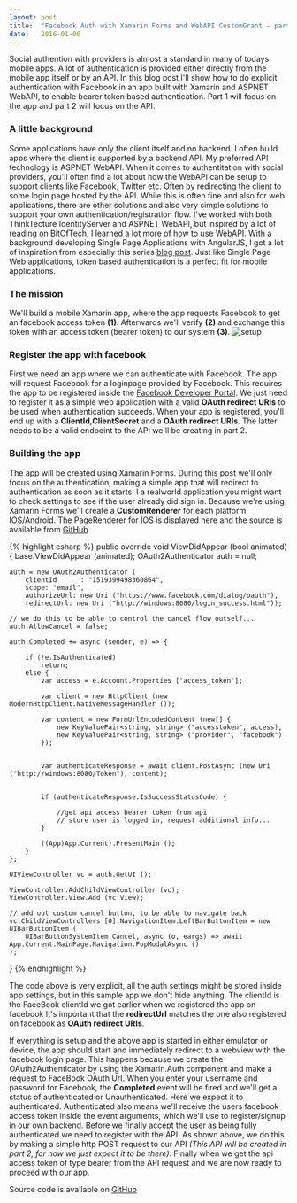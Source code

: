 ```yaml
---
layout: post
title:  "Facebook Auth with Xamarin Forms and WebAPI CustomGrant - part 1"
date:   2016-01-06
---
```


<p class="intro">
<span class="dropcap">S</span>ocial authention with providers is almost a standard in many of todays mobile apps. A lot of authentication is provided either 
directly from the mobile app itself or by an API. In this blog post I'll show how to do explicit authentication with Facebook in an app built with Xamarin and ASPNET WebAPI, to enable bearer token based authentication.
Part 1 will focus on the app and part 2 will focus on the API.
</p>

### A little background
Some applications have only the client itself and no backend. I often build apps where the client is supported by a backend API. My preferred API technology is ASPNET WebAPI.
When it comes to authentitation with social providers, you'll often find a lot about how the WebAPI can be setup to support clients like Facebook, Twitter etc. Often by redirecting the client
to some login page hosted by the API. While this is often fine and also for web applications, there are other solutions and also very simple solutions to support your own authentication/registration flow.
I've worked with both ThinkTecture IdentityServer and ASPNET WebAPI, but inspired by a lot of reading on [BitOfTech](http://bitoftech.net), I learned a lot more
of how to use WebAPI. With a background developing Single Page Applications with AngularJS, I got a lot of inspiration from especially this series [blog post](http://bitoftech.net/2014/06/01/token-based-authentication-asp-net-web-api-2-owin-asp-net-identity/).
Just like Single Page Web applications, token based authentication is a perfect fit for mobile applications.

### The mission
We'll build a mobile Xamarin app, where the app requests Facebook to get an facebook access token __(1)__. Afterwards we'll verify __(2)__ and exchange this token with an access token (bearer token) to our system __(3)__.
<img src="{{ '/assets/img/app-fb-api.png' | prepend: site.baseurl }}" alt="setup">

### Register the app with facebook
First we need an app where we can authenticate with Facebook. The app will request Facebook for a loginpage provided by Facebook.
 This requires the app to be registered inside the [Facebook Developer Portal](https://developers.facebook.com/). We just need to register it as a simple 
 web application with a valid  __OAuth redirect URIs__ to be used when authentication succeeds. When your app is registered, you'll end up with a __ClientId__,__ClientSecret__ and a __OAuth redirect URIs__. The latter needs to be a valid
 endpoint to the API we'll be creating in part 2.
 
### Building the app
The app will be created using Xamarin Forms. During this post we'll only focus on the authentication, making a simple app that will redirect to authentication as soon as it starts. I a realworld application you might want to check settings
to see if the user already did sign in.
Because we're using Xamarin Forms we'll create a __CustomRenderer__ for each platform IOS/Android. The PageRenderer for IOS is displayed here and the source is available from [GitHub](https://github.com/rasmuschristensen/SimpleOAuth)

{% highlight csharp %}
public override void ViewDidAppear (bool animated)
{
    base.ViewDidAppear (animated);
    OAuth2Authenticator auth = null;
              
    auth = new OAuth2Authenticator (
        clientId      : "1519399498360864",
        scope: "email",
        authorizeUrl: new Uri ("https://www.facebook.com/dialog/oauth"),
        redirectUrl: new Uri ("http://windows:8080/login_success.html"));

    // we do this to be able to control the cancel flow outself...
    auth.AllowCancel = false;

    auth.Completed += async (sender, e) => {

        if (!e.IsAuthenticated)
            return;
        else {
            var access = e.Account.Properties ["access_token"];

            var client = new HttpClient (new ModernHttpClient.NativeMessageHandler ());

            var content = new FormUrlEncodedContent (new[] {
                new KeyValuePair<string, string> ("accesstoken", access),
                new KeyValuePair<string, string> ("provider", "facebook")
            });


            var authenticateResponse = await client.PostAsync (new Uri ("http://windows:8080/Token"), content);


            if (authenticateResponse.IsSuccessStatusCode) {

                //get api access bearer token from api
                // store user is logged in, request additional info...
            }

            ((App)App.Current).PresentMain ();
        }
    };			
        
    UIViewController vc = auth.GetUI ();

    ViewController.AddChildViewController (vc);
    ViewController.View.Add (vc.View);

    // add out custom cancel button, to be able to navigate back
    vc.ChildViewControllers [0].NavigationItem.LeftBarButtonItem = new UIBarButtonItem (
        UIBarButtonSystemItem.Cancel, async (o, eargs) => await App.Current.MainPage.Navigation.PopModalAsync ()
    );
}
{% endhighlight %} 
 
 The code above is very explicit, all the auth settings might be stored inside app settings, but in this sample app we don't hide anything. The clientId is the FaceBook clientId we got earlier when we registered the app on facebook
 It's important that the __redirectUrl__ matches the one also registered on facebook as __OAuth redirect URIs__.
 
If everything is setup and the above app is started in either emulator or device, the app should start and immediately redirect to a webview with the facebook login page. This happens because we create the OAuth2Authenticator by using the 
Xamarin.Auth component and make a request to FaceBook OAuth Url. When you enter your username and password for Facebook, the __Completed__ event will be fired and we'll get a status of authenticated or Unauthenticated. Here we expect it to authenticated.
Authenticated also means we'll receive the users facebook access token inside the event arguments, which we'll use to register/signup in our own backend. Before we finally accept the user as being fully authenticated we need to register with the API. As shown above, we do this by making a simple http POST request to our API _(This API will be created in part 2, for now we just expect it to be there)_. Finally when we get the api access token of type bearer from the API request and we are now ready to proceed with our app.

Source code is available on [GitHub](https://github.com/rasmuschristensen/SimpleOAuth)

 
 